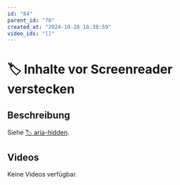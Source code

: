 ```yaml
---
id: "84"
parent_id: "70"
created_at: "2024-10-28 16:38:59"
video_ids: "[]"
---
```


# 🏷️ Inhalte vor Screenreader verstecken

## Beschreibung

Siehe [🏷️ aria-hidden](/de/tags/aria-hidden).

## Videos

Keine Videos verfügbar.
